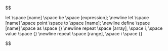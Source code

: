 $$


let \space [name] \space be \space [expression];
\newline
let \space [name] \space point \space to \space [name];
\newline
define \space [name] \space as \space \{\}
\newline
repeat \space [array], \space i, \space value \space \{\}
\newline
repeat \space [range], \space i \space \{\}


$$
